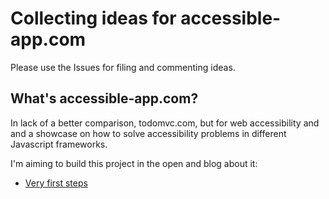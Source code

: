 # Collecting ideas for accessible-app.com

Please use the Issues for filing and commenting ideas.

## What's accessible-app.com?

In lack of a better comparison, todomvc.com, but for web accessibility and and a showcase on how to solve accessibility problems in different Javascript frameworks.

I'm aiming to build this project in the open and blog about it:

* [Very first steps](https://marcus.io/blog/a11y-app-very-first-steps)
